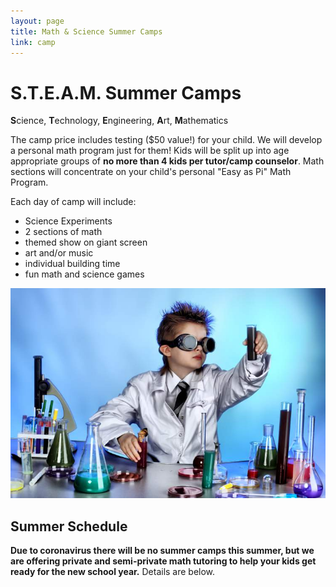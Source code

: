```yaml
---
layout: page
title: Math & Science Summer Camps
link: camp
---
```


<!-- main start -->
<div class="main col-12">
  <div class="row">
    <div class="col-md-12">
      <h1 class="page-title">S.T.E.A.M. Summer Camps</h1>        
      <div class="separator"></div>
      <div class="row">
        <div class="col-md-7"><p class="lead"><strong>S</strong>cience, <strong>T</strong>echnology, <strong>E</strong>ngineering, <strong>A</strong>rt, <strong>M</strong>athematics</p>
        <p>The camp price includes testing ($50 value!) for your child.  We will develop a personal math program just for them! Kids will be split up into age appropriate groups of <strong>no more than 4 kids per tutor/camp counselor</strong>.  Math sections will concentrate on your child's personal "Easy as Pi" Math Program.</p>
          <p>Each day of camp will include:
            <ul>
              <li>Science Experiments</li>
              <li>2 sections of math</li>
              <li>themed show on giant screen</li>
              <li>art and/or music</li>
              <li>individual building time</li>
              <li>fun math and science games</li>
            </ul>
          </p>
        </div>
        <div class="col-md-5">
          <img src="/images/mad_scientist.jpg" class="img-responsive" alt="Summer Science Camp">
        </div>
      </div>
      <div class="separator mb-20"></div>
      <div class="row">
        <div class="col-md-7 push-md-5">
          <h2>Summer Schedule</h2>
            <p class="large"><b>Due to coronavirus there will be no summer camps this summer, but we are offering private and semi-private math tutoring to help your kids get ready for the new school year.</b>  Details are below.</p>
              <!-- accordion start -->
              <!-- ================ -->
              <!-- <div id="accordion-2" class="collapse-style-2" role="tablist" aria-multiselectable="true">
                <div class="card">
                  <div class="card-header" role="tab" id="headingOne-2">
                    <h4 class="mb-0">
                      <a data-toggle="collapse" data-parent="#accordion-2" href="#collapseOne-2" aria-expanded="true" aria-controls="collapseOne-2">
                        <i class="fa fa-flask pr-10"></i>June 4-8 - Chemistry
                      </a>
                    </h4>
                  </div>
                  <div id="collapseOne-2" class="collapse show" role="tabpanel" aria-labelledby="headingOne-2">
                    <div class="card-block">
                      Learn about acids and bases and what they do.  Learn about the periodic table and what a balanced chemical equation is.  Experiment with acids and bases and write the balanced equations.  Build a volcano and watch it explode. Make slime. Experiments include: density, fizzy interactions, movement of metals, chemical properties of gas, liquid and solid and more!  We will definitely be using the microscope, goggles and lab coats this week!
                    </div>
                  </div>
                </div>
                <div class="card">
                  <div class="card-header" role="tab" id="headingThree-2">
                    <h4 class="mb-0">
                      <a class="collapsed" data-toggle="collapse" data-parent="#accordion-2" href="#collapseThree-2" aria-expanded="false" aria-controls="collapseThree-2">
                        <i class="fa fa-user-circle-o pr-10"></i>June 11-15 - Engineering/Human Body
                      </a>
                    </h4>
                  </div>
                  <div id="collapseThree-2" class="collapse" role="tabpanel" aria-labelledby="headingThree-2">
                    <div class="card-block">
                      This week will be full of tinkering and building.  We will spend a day learning about construction and building a bridge.  Another day learning about the force of air and water.  Another day spent on magnetism (my favorite).  Another day spent on electricity and building a working circuit.  We will also add in the Human Body, and build a working model of the hand.  We will have fun by learning about inertia by having a water balloon toss and other experiments with levers and gears.  This will be a very hands on week of fun! 
                    </div>
                  </div>
                </div>
                <div class="card">
                  <div class="card-header" role="tab" id="headingTwo-2">
                    <h4 class="mb-0">
                      <a class="collapsed" data-toggle="collapse" data-parent="#accordion-2" href="#collapseTwo-2" aria-expanded="false" aria-controls="collapseTwo-2">
                        <i class="fa fa-rocket pr-10"></i>June 18-22 - Space/Flight
                      </a>
                    </h4>
                  </div>
                  <div id="collapseTwo-2" class="collapse" role="tabpanel" aria-labelledby="headingTwo-2">
                    <div class="card-block">
                      During space and flight week each student will create their own 2 foot solar system model.  Construct a bottle rocket and balloon rocket, build a constellation box, explore with space ooblek, recreate the phases of the moon, model a solar eclipse, hold and observe under a microscope an authentic meteorite and moon rocks and much more!
                    </div>
                  </div>
                </div>
                <div class="card">
                  <div class="card-header" role="tab" id="headingEight-2">
                    <h4 class="mb-0">
                      <a class="collapsed" data-toggle="collapse" data-parent="#accordion-2" href="#collapseEight-2" aria-expanded="false" aria-controls="collapseEight-2">
                        <i class="fa fa-globe pr-10"></i>June 25-29 - Earth/Animals
                      </a>
                    </h4>
                  </div>
                  <div id="collapseEight-2" class="collapse" role="tabpanel" aria-labelledby="headingEight-2">
                    <div class="card-block">
                      There is so much fun stuff to do during Earth week!  From volcanoes to plants, to crystals, plants and animals.  During the week each child will get to break their own geode and learn about photosynthesis.  They will also do experiments with gravity, decomposition, how plants grow, and study animal behavior.  What a fun week!
                    </div>
                  </div>
                </div>
                <div class="card">
                  <div class="card-header" role="tab" id="headingFour-2">
                    <h4 class="mb-0">
                      <a class="collapsed" data-toggle="collapse" data-parent="#accordion-2" href="#collapseFour-2" aria-expanded="true" aria-controls="collapseFour-2">
                        <i class="fa fa-flask pr-10"></i>July 16-20 - Chemistry
                      </a>
                    </h4>
                  </div>
                  <div id="collapseFour-2" class="collapse" role="tabpanel" aria-labelledby="headingFour-2">
                    <div class="card-block">
                      Learn about acids and bases and what they do.  Learn about the periodic table and what a balanced chemical equation is.  Experiment with acids and bases and write the balanced equations.  Build a volcano and watch it explode. Make slime. Experiments include: density, fizzy interactions, movement of metals, chemical properties of gas, liquid and solid and more!  We will definitely be using the microscope, goggles and lab coats this week!
                    </div>
                  </div>
                </div>
                <div class="card">
                  <div class="card-header" role="tab" id="headingThree-2">
                    <h4 class="mb-0">
                      <a class="collapsed" data-toggle="collapse" data-parent="#accordion-2" href="#collapseThree-2" aria-expanded="false" aria-controls="collapseThree-2">
                        <i class="fa fa-user-circle-o pr-10"></i>July 23-27 - Engineering/Human Body
                      </a>
                    </h4>
                  </div>
                  <div id="collapseThree-2" class="collapse" role="tabpanel" aria-labelledby="headingThree-2">
                    <div class="card-block">
                      This week will be full of tinkering and building.  We will spend a day learning about construction and building a bridge.  Another day learning about the force of air and water.  Another day spent on magnetism (my favorite).  Another day spent on electricity and building a working circuit.  We will also add in the Human Body, and build a working model of the hand.  We will have fun by learning about inertia by having a water balloon toss and other experiments with levers and gears.  This will be a very hands on week of fun! 
                    </div>
                  </div>
                </div>

                <div class="card">
                  <div class="card-header" role="tab" id="headingSix-2">
                    <h4 class="mb-0">
                      <a class="collapsed" data-toggle="collapse" data-parent="#accordion-2" href="#collapseSix-2" aria-expanded="false" aria-controls="collapseSix-2">
                        <i class="fa fa-rocket pr-10"></i>July 30 - August 3 - Space/Flight
                      </a>
                    </h4>
                  </div>
                  <div id="collapseSix-2" class="collapse" role="tabpanel" aria-labelledby="headingSix-2">
                    <div class="card-block">
                      During space and flight week each student will create their own 2 foot solar system model.  Construct a bottle rocket and balloon rocket, build a constellation box, explore with space ooblek, recreate the phases of the moon, model a solar eclipse, hold and observe under a microscope an authentic meteorite and moon rocks and much more! 
                    </div>
                  </div>
                </div>
                <div class="card">
                  <div class="card-header" role="tab" id="headingFive-2">
                    <h4 class="mb-0">
                      <a class="collapsed" data-toggle="collapse" data-parent="#accordion-2" href="#collapseFive-2" aria-expanded="false" aria-controls="collapseFive-2">
                        <i class="fa fa-globe pr-10"></i>August 6-10 - Chemistry/Music
                      </a>
                    </h4>
                  </div>
                  <div id="collapseFive-2" class="collapse" role="tabpanel" aria-labelledby="headingFive-2">
                    <div class="card-block">
                      Learn about acids and bases and what they do.  Learn about the periodic table and what a balanced chemical equation is.  Experiment with acids and bases and write the balanced equations.  Build a volcano and watch it explode. Make slime. Experiments include: density, fizzy interactions, movement of metals, chemical properties of gas, liquid and solid and more!  We will definitely be using the microscope, goggles and lab coats this week!
                    </div>
                  </div>
                </div>
              </div> -->
              <!-- accordion end -->
        </div>
        <div class="col-md-5 pull-md-7">
          <img src="/images/sunshine.jpg" class="img-responsive" alt="Summer Math Camp">
        </div>
      </div>

      <!-- section start -->

      {%- comment -%} <section class="clearfix space-top">
        <div class="container">
          <div class="row">
            <div class="col-md-6 offset-md-3">

              <div class="pricing-tables object-non-visible" data-animation-effect="fadeInUpSmall"  data-effect-delay="0">

                  <div class="plan">
                    <div class="header green-bg">
                      <h3>Summer Camps</h3>
                      <div class="price"><span>$249</span> per week</div>
                    </div>
                    <ul class="shadow light-gray-bg bordered">
                      <li>Testing included <em>($50 value!)</em></li>
                      <li>Multi-week discounts available</li>
                      <li>Ask about a sibling discount also!</li>
                    </ul>
                    <small>Students are asked to bring their own lunch, or lunch can be purchased for the week for $30.<br>
                      If before or after care is needed, it will be available for $10/hr or $15/hr for 2 children.</small>
                  </div>    
              </div>

            </div>
          </div>
        </div>
      </section> {%- endcomment -%}
      <!-- section end -->

      <!-- section start -->
      <!-- ================ -->
      <section class="clearfix space-top">
        <div class="container">
          <div class="row">
            <div class="col-md-5 offset-md-1">
            
              <div class="pricing-tables object-non-visible" data-animation-effect="fadeInUpSmall"  data-effect-delay="0">
                  {%- comment -%} <!-- standard pricing table start -->
                  <div class="plan">
                    <div class="header blue-bg">
                      <h3>Summer Kickstart</h3>
                      <div class="price"><span>$149</span> per week</div>
                    </div>
                    <ul class="shadow light-gray-bg bordered">
                      <li>Testing included <em>($50 value!)</em></li>
                      <li>Multi-week discounts available</li>
                      <li>Ask about a sibling discount also!</li>
                    </ul>
                  </div>
                  <!-- standard pricing table end --> {%- endcomment -%}

                  <!-- pricing table start -->
                  <div class="plan">
                    <div class="header green-bg">
                      <h3>Private Tutoring</h3>
                      <div class="price"><span>$25</span> per half-hour</div>
                    </div>
                    <ul class="shadow light-gray-bg bordered">
                      <li>Up to 4 sessions per day</li>
                      <li>Up to 2 hours per session</li>
                      <li>Buy ten 30-minute sessions for $200 <em>(save $50)</em></li>
                    </ul>
                    <p class="mt-10"><a href="https://gal.re/e/fkO3vGNUL6" class="btn btn-animated btn-lg btn-default radius-50" target="_blank">Register Now<i class="fa fa-cart-arrow-down pl-20"></i></a></p>
                  </div>
                  <!-- pricing table end -->
                  
              </div>
              <!-- .pricing-tables end -->

            </div>

            <div class="col-md-5 offset-md-1">
              <div class="pricing-tables object-non-visible" data-animation-effect="fadeInUpSmall"  data-effect-delay="0">
                 <!-- pricing table start -->
                  <div class="plan">
                    <div class="header blue-bg">
                      <h3>Semi-Private Tutoring</h3>
                      <div class="price"><span>$15</span> per half-hour</div>
                    </div>
                    <ul class="shadow light-gray-bg bordered">
                      <li>Up to 4 sessions per day</li>
                      <li>Up to 2 hours per session</li>
                      <li>Buy ten 30-minute sessions for $130 <em>(save $20)</em></li>
                    </ul>
                    <p class="mt-10"><a href="https://gal.re/e/owB8WAeVL6" class="btn btn-animated btn-lg btn-default radius-50" target="_blank">Register Now<i class="fa fa-cart-arrow-down pl-20"></i></a></p>
                  </div>
                  <!-- pricing table end -->
              </div>
              <!-- .pricing-tables end -->
            </div>


          </div>
        </div>
      </section>
      <!-- section end -->

    </div>
  </div>
</div>
<!-- main end -->